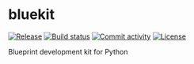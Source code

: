 # bluekit

[![Release](https://img.shields.io/github/v/release/evgnomon/bluekit)](https://img.shields.io/github/v/release/evgnomon/bluekit)
[![Build status](https://img.shields.io/github/actions/workflow/status/evgnomon/bluekit/main.yml?branch=main)](https://github.com/evgnomon/bluekit/actions/workflows/main.yml?query=branch%3Amain)
[![Commit activity](https://img.shields.io/github/commit-activity/m/evgnomon/bluekit)](https://img.shields.io/github/commit-activity/m/evgnomon/bluekit)
[![License](https://img.shields.io/github/license/evgnomon/bluekit)](https://img.shields.io/github/license/evgnomon/bluekit)

Blueprint development kit for Python
